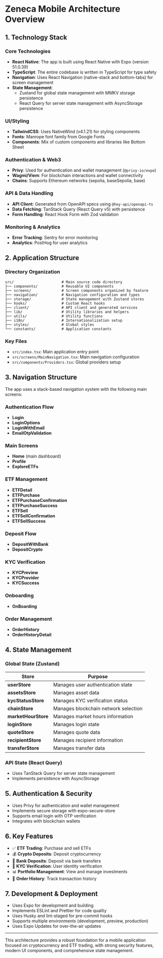# Zeneca Mobile Architecture Overview

## 1. Technology Stack

### Core Technologies
- **React Native**: The app is built using React Native with Expo (version 51.0.39)
- **TypeScript**: The entire codebase is written in TypeScript for type safety
- **Navigation**: Uses React Navigation (native-stack and bottom-tabs) for screen management
- **State Management**: 
  - Zustand for global state management with MMKV storage persistence
  - React Query for server state management with AsyncStorage persistence

### UI/Styling
- **TailwindCSS**: Uses NativeWind (v4.1.21) for styling components
- **Fonts**: Manrope font family from Google Fonts
- **Components**: Mix of custom components and libraries like Bottom Sheet

### Authentication & Web3
- **Privy**: Used for authentication and wallet management (`@privy-io/expo`)
- **Wagmi/Viem**: For blockchain interactions and wallet connectivity
- **Chains**: Supports Ethereum networks (sepolia, baseSepolia, base)

### API & Data Handling
- **API Client**: Generated from OpenAPI specs using `@hey-api/openapi-ts`
- **Data Fetching**: TanStack Query (React Query v5) with persistence
- **Form Handling**: React Hook Form with Zod validation

### Monitoring & Analytics
- **Error Tracking**: Sentry for error monitoring
- **Analytics**: PostHog for user analytics

## 2. Application Structure

### Directory Organization
```
src/                      # Main source code directory
├── components/           # Reusable UI components
├── screens/              # Screen components organized by feature
├── navigation/           # Navigation configuration and types
├── storage/              # State management with Zustand stores
├── hooks/                # Custom React hooks
├── client/               # API client and generated services
├── lib/                  # Utility libraries and helpers
├── utils/                # Utility functions
├── i18n/                 # Internationalization setup
├── styles/               # Global styles
└── constants/            # Application constants
```

### Key Files
- `src/index.tsx`: Main application entry point
- `src/screens/MainNavigation.tsx`: Main navigation configuration
- `src/components/Providers.tsx`: Global providers setup

## 3. Navigation Structure

The app uses a stack-based navigation system with the following main screens:

### Authentication Flow
- **Login**
- **LoginOptions**
- **LoginWithEmail**
- **EmailOtpValidation**

### Main Screens
- **Home** (main dashboard)
- **Profile**
- **ExploreETFs**

### ETF Management
- **ETFDetail**
- **ETFPurchase**
- **ETFPurchaseConfirmation**
- **ETFPurchaseSuccess**
- **ETFSell**
- **ETFSellConfirmation**
- **ETFSellSuccess**

### Deposit Flow
- **DepositWithBank**
- **DepositCrypto**

### KYC Verification
- **KYCPreview**
- **KYCProvider**
- **KYCSuccess**

### Onboarding
- **OnBoarding**

### Order Management
- **OrderHistory**
- **OrderHistoryDetail**

## 4. State Management

### Global State (Zustand)
| Store | Purpose |
|-------|---------|
| **userStore** | Manages user authentication state |
| **assetsStore** | Manages asset data |
| **kycStatusStore** | Manages KYC verification status |
| **chainStore** | Manages blockchain network selection |
| **marketHourStore** | Manages market hours information |
| **loginStore** | Manages login state |
| **quoteStore** | Manages quote data |
| **recipientStore** | Manages recipient information |
| **transferStore** | Manages transfer data |

### API State (React Query)
- Uses TanStack Query for server state management
- Implements persistence with AsyncStorage

## 5. Authentication & Security

- Uses Privy for authentication and wallet management
- Implements secure storage with expo-secure-store
- Supports email login with OTP verification
- Integrates with blockchain wallets

## 6. Key Features

- ✅ **ETF Trading**: Purchase and sell ETFs
- 💰 **Crypto Deposits**: Deposit cryptocurrency
- 🏦 **Bank Deposits**: Deposit via bank transfers
- 🔐 **KYC Verification**: User identity verification
- 📊 **Portfolio Management**: View and manage investments
- 📜 **Order History**: Track transaction history

## 7. Development & Deployment

- Uses Expo for development and building
- Implements ESLint and Prettier for code quality
- Uses Husky and lint-staged for pre-commit hooks
- Supports multiple environments (development, preview, production)
- Uses Expo Updates for over-the-air updates

---

This architecture provides a robust foundation for a mobile application focused on cryptocurrency and ETF trading, with strong security features, modern UI components, and comprehensive state management.
